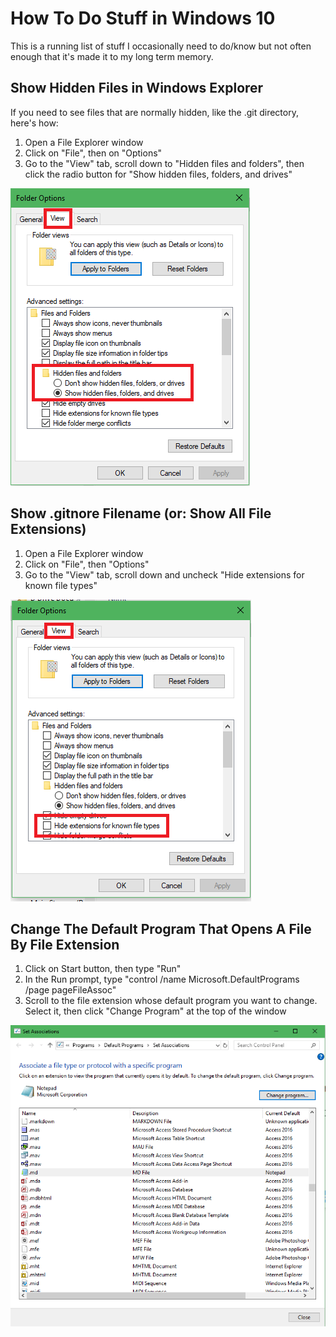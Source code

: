 # How To Do Stuff in Windows 10
This is a running list of stuff I occasionally need to do/know but not often enough that it's made it to my long term memory.

## Show Hidden Files in Windows Explorer
If you need to see files that are normally hidden, like the .git directory, here's how:

1. Open a File Explorer window
1. Click on "File", then on "Options"
1. Go to the "View" tab, scroll down to "Hidden files and folders", then click the radio button for "Show hidden files, folders, and drives"

![Image of Folder Options](./img/hidden.png)

## Show .gitnore Filename (or: Show All File Extensions)

1. Open a File Explorer window
1. Click on "File", then "Options"
1. Go to the "View" tab, scroll down and uncheck "Hide extensions for known file types"

![Image of Folder Options](./img/extensions.png)

## Change The Default Program That Opens A File By File Extension

1. Click on Start button, then type "Run"
1. In the Run prompt, type "control /name Microsoft.DefaultPrograms /page pageFileAssoc"
1. Scroll to the file extension whose default program you want to change. Select it, then click "Change Program" at the top of the window

![Image of Set Associations Window](./img/default.png)